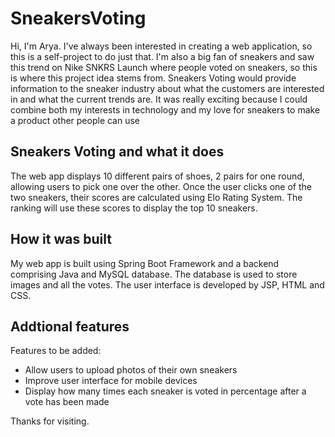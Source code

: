 # SneakersVoting
Hi, I'm Arya. I've always been interested in creating a web application, so this is a self-project to do just that. I'm also a big fan of sneakers and saw this trend on Nike SNKRS Launch where people voted on sneakers, so this is where this project idea stems from. Sneakers Voting would provide information to the sneaker industry about what the customers are interested in and what the current trends are. It was really exciting because I could combine both my interests in technology and my love for sneakers to make a product other people can use

## Sneakers Voting and what it does 
The web app displays 10 different pairs of shoes, 2 pairs for one round, allowing users to pick one over the other. Once the user clicks one of the two sneakers, their scores are calculated using Elo Rating System. The ranking will use these scores to display the top 10 sneakers.

## How it was built
My web app is built using Spring Boot Framework and a backend comprising Java and MySQL database. The database is used to store images and all the votes. The user interface is developed by JSP, HTML and CSS.

## Addtional features
Features to be added:
- Allow users to upload photos of their own sneakers
- Improve user interface for mobile devices
- Display how many times each sneaker is voted in percentage after a vote has been made

Thanks for visiting.

